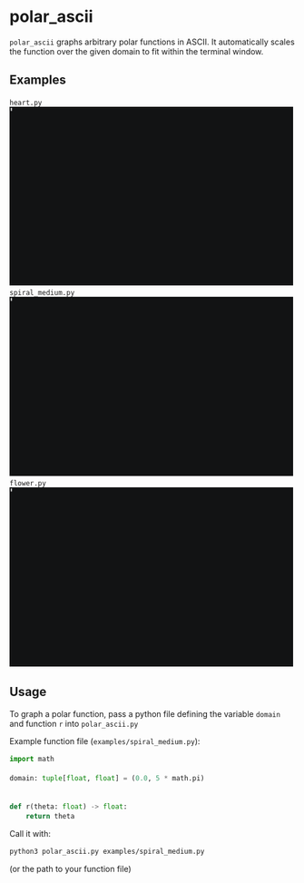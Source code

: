 # polar_ascii

`polar_ascii` graphs arbitrary polar functions in ASCII. It automatically scales the function over the given domain to fit within the terminal window.

## Examples
`heart.py`
<br>
<img alt="Heart Example" src="demos/heart.gif" width="500px">
<br>
`spiral_medium.py`
<br>
<img alt="Spiral Medium Example" src="demos/spiral_medium.gif" width="500px">
<br>
`flower.py`
<br>
<img alt="Flower Example" src="demos/flower.gif" width="500px">
<br>

## Usage

To graph a polar function, pass a python file defining the variable `domain` and function `r` into `polar_ascii.py`

Example function file (`examples/spiral_medium.py`):
```python
import math

domain: tuple[float, float] = (0.0, 5 * math.pi)


def r(theta: float) -> float:
    return theta
```

Call it with:
```zsh
python3 polar_ascii.py examples/spiral_medium.py
```
(or the path to your function file)
